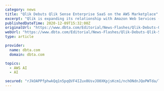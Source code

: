 ```yaml
---
category: news
title: "Qlik Debuts Qlik Sense Enterprise SaaS on the AWS Marketplace"
excerpt: "Qlik is expanding its relationship with Amazon Web Services (AWS), debuting Qlik Sense Enterprise SaaS in the AWS Marketplace. AWS customers can now purchase Qlik's modern data analytics platform, with Qlik's unique associative engine and artificial intelligence (AI),"
publishedDateTime: 2020-12-09T15:32:00Z
originalUrl: "https://www.dbta.com/Editorial/News-Flashes/Qlik-Debuts-Qlik-Sense-Enterprise-SaaS-on-the-AWS-Marketplace-144287.aspx"
webUrl: "https://www.dbta.com/Editorial/News-Flashes/Qlik-Debuts-Qlik-Sense-Enterprise-SaaS-on-the-AWS-Marketplace-144287.aspx"
type: article

provider:
  name: dbta.com
  domain: dbta.com

topics:
  - AWS AI
  - AI

secured: "rJkOAPPfphwkQq1n5pqQVF4IZux0UsvJO0XKpjsKcm1/nchONdnJQoPWTda/lfRvF5wkPQiWSl3H3uuI1fuJMQRWt331O+qohLCBXZWMev543Aok1yEx00ZPcncFjbrIVYvZf27RpVXIoBpHcIuyFeOaFsPyv/OTzPRVQJn//cXA4uxRRQ34MqMZioHIPhzZfLRz4fpWxA+w2v20L0tdAmthFtHfrcDhSxOBH1dgp7Z+Ee6lQr90wP2c0XbPTvVRI5L3Y2+4BzSlKbLltyyViHomL7s1Zc+G5KQgVlT7fLEM+xDSUA/fxpufd5+vma+c/5IWJ6AHU67Mj64jRwux3CSQavsmw5EE5vvNrOCQRgs=;PfxMbdHaCsLRCYSFo5/jew=="
---
```



